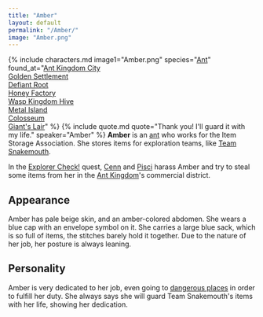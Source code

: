 ```yaml
---
title: "Amber"
layout: default
permalink: "/Amber/"
image: "Amber.png"
---
```

{% include characters.md image1="Amber.png" species="[Ant](/Ant)" found_at="[Ant Kingdom City](/Ant_Kingdom_City)<br/> [Golden Settlement](/Golden_Settlement) <br/> [Defiant Root](/Defiant_Root) <br/> [Honey Factory](/Honey_Factory) <br/> [Wasp Kingdom Hive](/Wasp_Kingdom_Hive)<br> [Metal Island](/Metal_Island)<br> [Colosseum](/Colosseum)<br> [Giant's Lair](/Giant's_Lair)" %}
{% include quote.md quote="Thank you! I'll guard it with my life." speaker="Amber" %}
**Amber** is an [ant](/ant) who works for the Item Storage Association. She stores items for exploration teams, like [Team Snakemouth](/Team_Snakemouth).

In the [Explorer Check!](/Explorer_Check!) quest, [Cenn](/Cenn) and [Pisci](/Pisci) harass Amber and try to steal some items from her in the [Ant Kingdom](/Ant_Kingdom)'s commercial district.

## Appearance
Amber has pale beige skin, and an amber-colored abdomen. She wears a blue cap with an envelope symbol on it. She carries a large blue sack, which is so full of items, the stitches barely hold it together. Due to the nature of her job, her posture is always leaning.

## Personality
Amber is very dedicated to her job, even going to [dangerous places](/Giant's_Lair) in order to fulfill her duty. She always says she will guard Team Snakemouth's items with her life, showing her dedication.